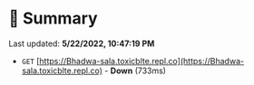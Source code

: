 # 📖 Summary
Last updated: **5/22/2022, 10:47:19 PM**

- `GET` [https://Bhadwa-sala.toxicblte.repl.co](https://Bhadwa-sala.toxicblte.repl.co) - **Down** (733ms)
